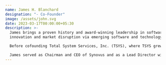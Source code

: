 ```yaml
---
name: James H. Blanchard
designation: "- Co-Founder"
image: /assets/john.svg
date: 2023-03-17T00:00:00+05:30
description: >-
  James brings a proven history and award-winning leadership in software
  innovation and market disruption via emerging software and technology.

  Before cofounding Total System Services, Inc. (TSYS), where TSYS grew its market capitalization to $17.5 billion.

  James served as Chairman and CEO of Synovus and as a Lead Director with AT&T Corporation.
---
```

